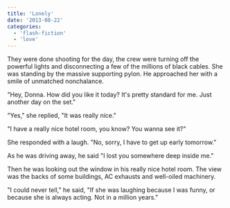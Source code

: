 ```yaml
---
title: 'Lonely'
date: '2013-08-22'
categories:
  - 'flash-fiction'
  - 'love'
---
```


They were done shooting for the day, the crew were turning off the powerful
lights and disconnecting a few of the millions of black cables. She was standing
by the massive supporting pylon. He approached her with a smile of unmatched
nonchalance.

<!-- truncate -->


"Hey, Donna. How did you like it today? It's pretty standard for me. Just
another day on the set."

"Yes," she replied, "It was really nice."

"I have a really nice hotel room, you know? You wanna see it?"

She responded with a laugh. "No, sorry, I have to get up early tomorrow."

As he was driving away, he said "I lost you somewhere deep inside me."

Then he was looking out the window in his really nice hotel room. The view was
the backs of some buildings, AC exhausts and well-oiled machinery.

"I could never tell," he said, "If she was laughing because I was funny, or
because she is always acting. Not in a million years."
